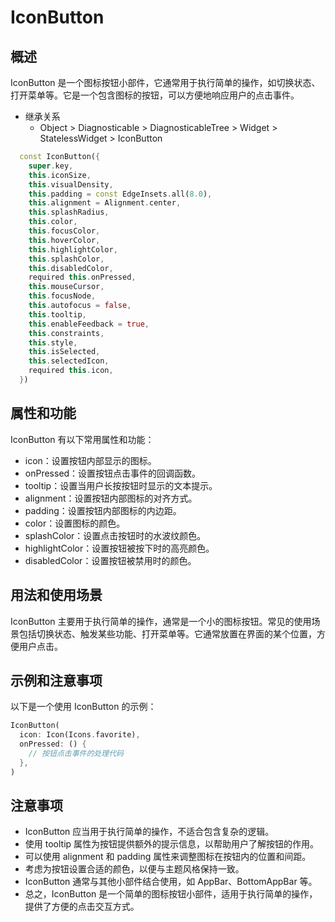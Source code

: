 # IconButton

## 概述

IconButton 是一个图标按钮小部件，它通常用于执行简单的操作，如切换状态、打开菜单等。它是一个包含图标的按钮，可以方便地响应用户的点击事件。

- 继承关系
  - Object > Diagnosticable > DiagnosticableTree > Widget > StatelessWidget > IconButton

```dart
  const IconButton({
    super.key,
    this.iconSize,
    this.visualDensity,
    this.padding = const EdgeInsets.all(8.0),
    this.alignment = Alignment.center,
    this.splashRadius,
    this.color,
    this.focusColor,
    this.hoverColor,
    this.highlightColor,
    this.splashColor,
    this.disabledColor,
    required this.onPressed,
    this.mouseCursor,
    this.focusNode,
    this.autofocus = false,
    this.tooltip,
    this.enableFeedback = true,
    this.constraints,
    this.style,
    this.isSelected,
    this.selectedIcon,
    required this.icon,
  })
```

## 属性和功能

IconButton 有以下常用属性和功能：

- icon：设置按钮内部显示的图标。
- onPressed：设置按钮点击事件的回调函数。
- tooltip：设置当用户长按按钮时显示的文本提示。
- alignment：设置按钮内部图标的对齐方式。
- padding：设置按钮内部图标的内边距。
- color：设置图标的颜色。
- splashColor：设置点击按钮时的水波纹颜色。
- highlightColor：设置按钮被按下时的高亮颜色。
- disabledColor：设置按钮被禁用时的颜色。

## 用法和使用场景

IconButton 主要用于执行简单的操作，通常是一个小的图标按钮。常见的使用场景包括切换状态、触发某些功能、打开菜单等。它通常放置在界面的某个位置，方便用户点击。

## 示例和注意事项

以下是一个使用 IconButton 的示例：

```dart
IconButton(
  icon: Icon(Icons.favorite),
  onPressed: () {
    // 按钮点击事件的处理代码
  },
)
```

## 注意事项

- IconButton 应当用于执行简单的操作，不适合包含复杂的逻辑。
- 使用 tooltip 属性为按钮提供额外的提示信息，以帮助用户了解按钮的作用。
- 可以使用 alignment 和 padding 属性来调整图标在按钮内的位置和间距。
- 考虑为按钮设置合适的颜色，以便与主题风格保持一致。
- IconButton 通常与其他小部件结合使用，如 AppBar、BottomAppBar 等。
- 总之，IconButton 是一个简单的图标按钮小部件，适用于执行简单的操作，提供了方便的点击交互方式。
